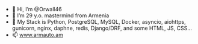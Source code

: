 - 👋 Hi, I’m @Orwall46
- 👀 I’m 29 y.o. mastermind from Armenia
- 🌱 My Stack is Python, PostgreSQL, MySQL, Docker, asyncio, aiohttps,
      gunicorn, nginx, daphne, redis, Django/DRF, 
      and some HTML, JS, CSS...
- 📫 www.armauto.am

<!---
Orwall46/Orwall46 is a ✨ special ✨ repository because its `README.md` (this file) appears on your GitHub profile.
You can click the Preview link to take a look at your changes.
--->
